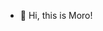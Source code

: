 - 👋 Hi, this is Moro!


<!---
candymon/candymon is a ✨ special ✨ repository because its `README.md` (this file) appears on your GitHub profile.
You can click the Preview link to take a look at your changes.
--->
